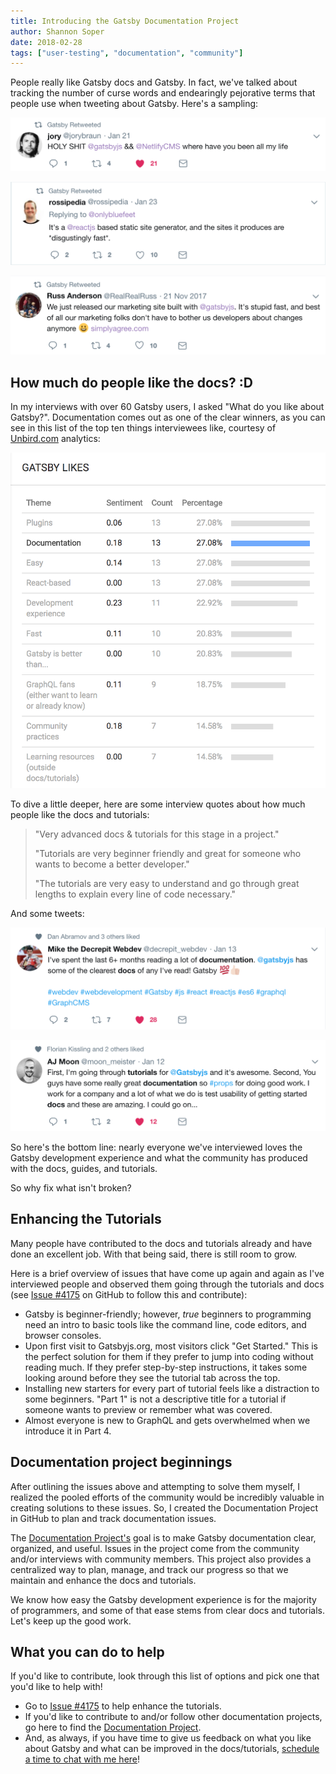 ```yaml
---
title: Introducing the Gatsby Documentation Project
author: Shannon Soper
date: 2018-02-28
tags: ["user-testing", "documentation", "community"]
---
```


People really like Gatsby docs and Gatsby. In fact, we've talked about tracking the number of curse words and endearingly pejorative terms that people use when tweeting about Gatsby. Here's a sampling:

![Holy shit tweet](holy-shit-tweet.png)

![Disgustingly fast tweet](disgustingly-fast-tweet.png)

![Stupid fast tweet](stupid-fast-tweet.png)

## How much do people like the docs? :D

In my interviews with over 60 Gatsby users, I asked "What do you like about Gatsby?". Documentation comes out as one of the clear winners, as you can see in this list of the top ten things interviewees like, courtesy of [Unbird.com](https://unbird.com/#/) analytics:

![Unbird.com analytics screenshot](unbird-gatsby-likes.png)

To dive a little deeper, here are some interview quotes about how much people like the docs and tutorials:

> "Very advanced docs & tutorials for this stage in a project."
>
> "Tutorials are very beginner friendly and great for someone who wants to become a better developer."
>
> "The tutorials are very easy to understand and go through great lengths to explain every line of code necessary."

And some tweets:

![Gatsby 100 docs](gatsby-100-docs.png)

![Usability docs](usability-docs.png)

So here's the bottom line: nearly everyone we've interviewed loves the Gatsby development experience and what the community has produced with the docs, guides, and tutorials.

So why fix what isn't broken?

## Enhancing the Tutorials

Many people have contributed to the docs and tutorials already and have done an excellent job. With that being said, there is still room to grow.

Here is a brief overview of issues that have come up again and again as I've interviewed people and observed them going through the tutorials and docs (see [Issue #4175](https://github.com/gatsbyjs/gatsby/issues/4175) on GitHub to follow this and contribute):

-   Gatsby is beginner-friendly; however, _true_ beginners to programming need an intro to basic tools like the command line, code editors, and browser consoles.
-   Upon first visit to Gatsbyjs.org, most visitors click "Get Started." This is the perfect solution for them if they prefer to jump into coding without reading much. If they prefer step-by-step instructions, it takes some looking around before they see the tutorial tab across the top.
-   Installing new starters for every part of tutorial feels like a distraction to some beginners.
    "Part 1" is not a descriptive title for a tutorial if someone wants to preview or remember what was covered.
-   Almost everyone is new to GraphQL and gets overwhelmed when we introduce it in Part 4.

## Documentation project beginnings

After outlining the issues above and attempting to solve them myself, I realized the pooled efforts of the community would be incredibly valuable in creating solutions to these issues. So, I created the Documentation Project in GitHub to plan and track documentation issues.

The [Documentation Project's](https://github.com/gatsbyjs/gatsby/projects/3) goal is to make Gatsby documentation clear, organized, and useful. Issues in the project come from the community and/or interviews with community members. This project also provides a centralized way to plan, manage, and track our progress so that we maintain and enhance the docs and tutorials.

We know how easy the Gatsby development experience is for the majority of programmers, and some of that ease stems from clear docs and tutorials. Let's keep up the good work.

## What you can do to help

If you'd like to contribute, look through this list of options and pick one that you'd like to help with!

-   Go to [Issue #4175](https://github.com/gatsbyjs/gatsby/issues/4175) to help enhance the tutorials.
-   If you'd like to contribute to and/or follow other documentation projects, go here to find the [Documentation Project](https://github.com/gatsbyjs/gatsby/projects/3).
-   And, as always, if you have time to give us feedback on what you like about Gatsby and what can be improved in the docs/tutorials, [schedule a time to chat with me here](https://calendly.com/shannon-soper)!
